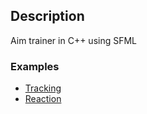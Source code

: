 ## Description
Aim trainer in C++ using SFML

### Examples
 - [Tracking](https://www.youtube.com/watch?v=ayZCnkb8I6o)
 - [Reaction](https://www.youtube.com/watch?v=EjtGXkB6QdA)

